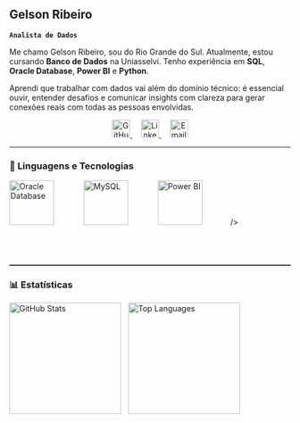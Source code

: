 ## Gelson Ribeiro 
**`Analista de Dados`**

Me chamo Gelson Ribeiro, sou do Rio Grande do Sul. Atualmente, estou cursando **Banco de Dados** na Uniasselvi. Tenho experiência em **SQL**, **Oracle Database**, **Power BI** e **Python**.

Aprendi que trabalhar com dados vai além do domínio técnico: é essencial ouvir, entender desafios e comunicar insights com clareza para gerar conexões reais com todas as pessoas envolvidas.

<p align="center">
  <!-- GitHub -->
  <a href="https://github.com/GelsonRibeiroJr" target="_blank">
    <img width="32px" alt="GitHub" title="GitHub" src="https://img.icons8.com/fluency/48/github.png" />
  </a>
  &nbsp;&nbsp;&nbsp;
  <!-- LinkedIn -->
  <a href="https://www.linkedin.com/in/gelson-ribeiro-jr-920b03220/" target="_blank">
    <img width="32px" alt="LinkedIn" title="LinkedIn" src="https://img.icons8.com/fluency/48/linkedin.png" />
  </a>
  &nbsp;&nbsp;&nbsp;
  <!-- Email -->
  <a href="mailto:Junior.ar.ribeiro@gmail.com">
    <img width="32px" alt="Email" title="Email" src="https://img.icons8.com/fluency/48/new-post.png" />
  </a>
</p>



---

### 🤖 Linguagens e Tecnologias
<p align="left">
  <!-- Oracle -->
  <img
    align="left"
    alt="Oracle Database"
    title="Oracle Database"
    width="80px"
    style="padding-right: 50px;"
    src="https://cdn.jsdelivr.net/gh/devicons/devicon@latest/icons/oracle/oracle-original.svg"
  />
  <!-- MySQL -->
  <img
    align="left"
    alt="MySQL"
    title="MySQL"
    width="80px"
    style="padding-right: 50px;"
    src="https://cdn.jsdelivr.net/gh/devicons/devicon@latest/icons/mysql/mysql-original-wordmark.svg"
  
  <p align="left">
  <!-- Power BI -->
  <img
    alt="Power BI"
    title="Power BI"
    width="80px"
    style="padding-right: 50px;"
    src=
  
  />
</p>


<br><br clear="all"/>

<hr style="border:0;border-top:1px solid #555;margin:20px 0;" />



### 📊 Estatísticas

<p>
  <img 
    align="left" 
    alt="GitHub Stats" 
    height="200" 
    style="padding-right: 10px;" 
    src="https://github-readme-stats.vercel.app/api?username=GelsonRibeiroJr&show_icons=true&theme=tokyonight&include_all_commits=true&locale=pt-br" 
  />
  <img 
    align="left" 
    alt="Top Languages" 
    height="200" 
    src="https://github-readme-stats.vercel.app/api/top-langs/?username=GelsonRibeiroJr&theme=tokyonight&layout=compact&custom_title=Tecnologias&langs_count=4" 
  />
</p>

